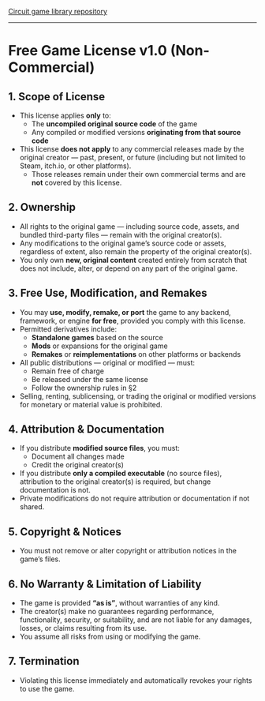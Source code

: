 [Circuit game library repository](https://github.com/greeenlaser/circuit_game)

---

# Free Game License v1.0 (Non-Commercial)

## 1. Scope of License
- This license applies **only** to:
  - The **uncompiled original source code** of the game
  - Any compiled or modified versions **originating from that source code**
- This license **does not apply** to any commercial releases made by the original creator — past, present, or future (including but not limited to Steam, itch.io, or other platforms).  
  - Those releases remain under their own commercial terms and are **not** covered by this license.

## 2. Ownership
- All rights to the original game — including source code, assets, and bundled third-party files — remain with the original creator(s).
- Any modifications to the original game’s source code or assets, regardless of extent, also remain the property of the original creator(s).
- You only own **new, original content** created entirely from scratch that does not include, alter, or depend on any part of the original game.

## 3. Free Use, Modification, and Remakes
- You may **use, modify, remake, or port** the game to any backend, framework, or engine **for free**, provided you comply with this license.
- Permitted derivatives include:
  - **Standalone games** based on the source  
  - **Mods** or expansions for the original game  
  - **Remakes** or **reimplementations** on other platforms or backends
- All public distributions — original or modified — must:
  - Remain free of charge  
  - Be released under the same license  
  - Follow the ownership rules in §2
- Selling, renting, sublicensing, or trading the original or modified versions for monetary or material value is prohibited.

## 4. Attribution & Documentation
- If you distribute **modified source files**, you must:
  - Document all changes made
  - Credit the original creator(s)
- If you distribute **only a compiled executable** (no source files), attribution to the original creator(s) is required, but change documentation is not.
- Private modifications do not require attribution or documentation if not shared.

## 5. Copyright & Notices
- You must not remove or alter copyright or attribution notices in the game’s files.

## 6. No Warranty & Limitation of Liability
- The game is provided **“as is”**, without warranties of any kind.
- The creator(s) make no guarantees regarding performance, functionality, security, or suitability, and are not liable for any damages, losses, or claims resulting from its use.
- You assume all risks from using or modifying the game.

## 7. Termination
- Violating this license immediately and automatically revokes your rights to use the game.
